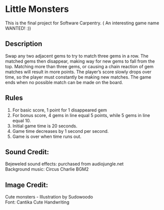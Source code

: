 # Little Monsters

This is the final project for Software Carpentry. ( An interesting game name WANTED! :))


## Description 

Swap any two adjacent gems to try to match three gems in a row. The matched gems then disappear, making way for new gems to fall from the top. Matching more than three gems, or causing a chain reaction of gem matches will result in more points. The player’s score slowly drops over time, so the player must constantly be making new matches. The game ends when no possible match can be made on the board.

## Rules

1) For basic score, 1 point for 1 disappeared gem
2) For bonus score, 4 gems in line equal 5 points, while 5 gems in line equal 10.
3) Initial game time is 20 seconds.
4) Game time decreases by 1 second per second.
5) Game is over when time runs out.



## Sound Credit:
Bejeweled sound effects: purchased from audiojungle.net  
Background music: Circus Charlie BGM2 

## Image Credit:
Cute monsters - Illustration by Sudowoodo  
Font: Cantika Cute Handwriting
